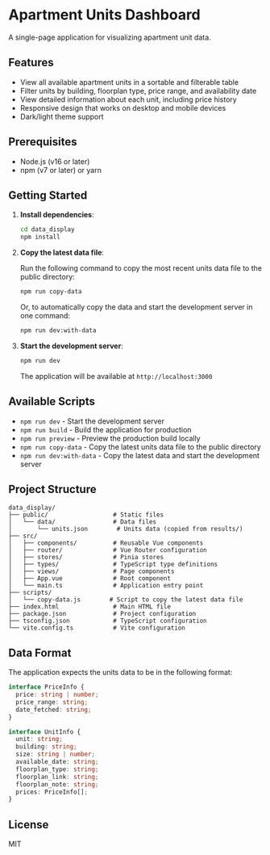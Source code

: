 # Apartment Units Dashboard

A single-page application for visualizing apartment unit data.

## Features

- View all available apartment units in a sortable and filterable table
- Filter units by building, floorplan type, price range, and availability date
- View detailed information about each unit, including price history
- Responsive design that works on desktop and mobile devices
- Dark/light theme support

## Prerequisites

- Node.js (v16 or later)
- npm (v7 or later) or yarn

## Getting Started

1. **Install dependencies**:

   ```bash
   cd data_display
   npm install
   ```

2. **Copy the latest data file**:

   Run the following command to copy the most recent units data file to the public directory:

   ```bash
   npm run copy-data
   ```

   Or, to automatically copy the data and start the development server in one command:

   ```bash
   npm run dev:with-data
   ```

3. **Start the development server**:

   ```bash
   npm run dev
   ```

   The application will be available at `http://localhost:3000`

## Available Scripts

- `npm run dev` - Start the development server
- `npm run build` - Build the application for production
- `npm run preview` - Preview the production build locally
- `npm run copy-data` - Copy the latest units data file to the public directory
- `npm run dev:with-data` - Copy the latest data and start the development server

## Project Structure

```
data_display/
├── public/                  # Static files
│   └── data/                # Data files
│       └── units.json        # Units data (copied from results/)
├── src/
│   ├── components/          # Reusable Vue components
│   ├── router/              # Vue Router configuration
│   ├── stores/              # Pinia stores
│   ├── types/               # TypeScript type definitions
│   ├── views/               # Page components
│   ├── App.vue              # Root component
│   └── main.ts              # Application entry point
├── scripts/
│   └── copy-data.js        # Script to copy the latest data file
├── index.html               # Main HTML file
├── package.json             # Project configuration
├── tsconfig.json            # TypeScript configuration
└── vite.config.ts           # Vite configuration
```

## Data Format

The application expects the units data to be in the following format:

```typescript
interface PriceInfo {
  price: string | number;
  price_range: string;
  date_fetched: string;
}

interface UnitInfo {
  unit: string;
  building: string;
  size: string | number;
  available_date: string;
  floorplan_type: string;
  floorplan_link: string;
  floorplan_note: string;
  prices: PriceInfo[];
}
```

## License

MIT
